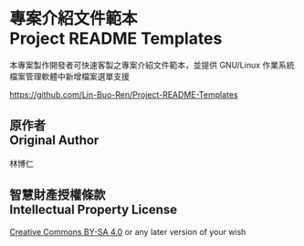 # 專案介紹文件範本<br>Project README Templates
本專案製作開發者可快速客製之專案介紹文件範本，並提供 GNU/Linux 作業系統檔案管理軟體中新增檔案選單支援

<https://github.com/Lin-Buo-Ren/Project-README-Templates>

## 原作者<br>Original Author
林博仁

## 智慧財產授權條款<br>Intellectual Property License
[Creative Commons BY-SA 4.0](http://creativecommons.org/licenses/by-sa/4.0) or any later version of your wish

